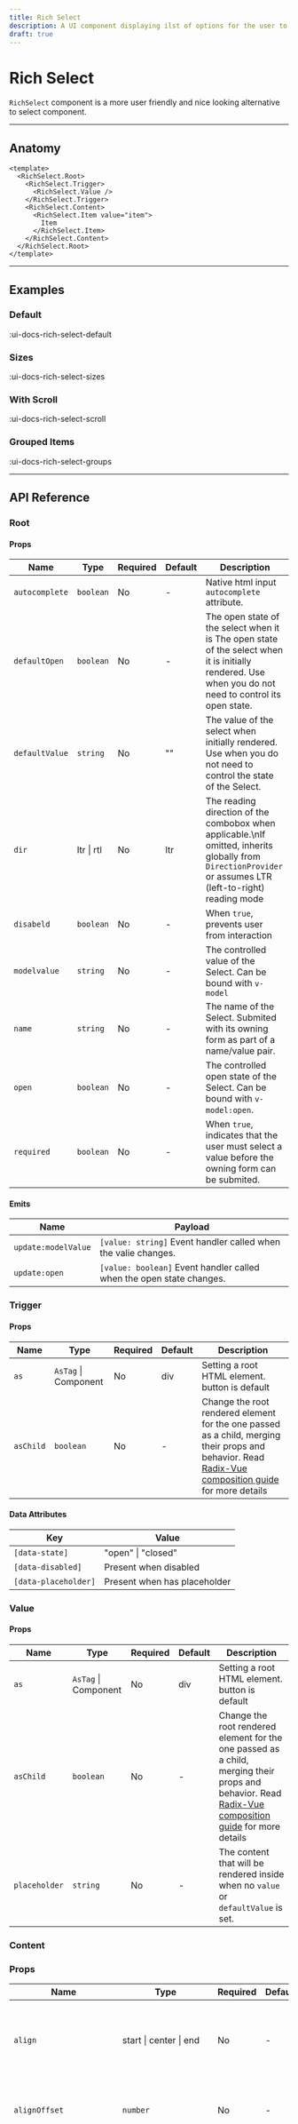 ```yaml
---
title: Rich Select
description: A UI component displaying ilst of options for the user to pick from.
draft: true
---
```


# Rich Select

`RichSelect` component is a more user friendly and nice looking alternative to select component.

___

## Anatomy

```vue
<template>
  <RichSelect.Root>
    <RichSelect.Trigger>
      <RichSelect.Value />
    </RichSelect.Trigger>
    <RichSelect.Content>
      <RichSelect.Item value="item">
        Item
      </RichSelect.Item>
    </RichSelect.Content>
  </RichSelect.Root>
</template>
```
___

## Examples

### Default

:ui-docs-rich-select-default

### Sizes

:ui-docs-rich-select-sizes

### With Scroll

:ui-docs-rich-select-scroll

### Grouped Items

:ui-docs-rich-select-groups

___

## API Reference

### Root

#### Props

| Name | Type | Required | Default | Description |
|------|------|----------|---------|-------------|
| `autocomplete` | `boolean` | No | - | Native html input `autocomplete` attribute. |
| `defaultOpen` | `boolean` | No | - | The open state of the select when it is The open state of the select when it is initially rendered. Use when you do not need to control its open state. |
| `defaultValue` | `string` | No | "" | The value of the select when initially rendered. Use when you do not need to control the state of the Select. |
| `dir` | ltr \| rtl | No | ltr | The reading direction of the combobox when applicable.\nIf omitted, inherits globally from `DirectionProvider` or assumes LTR (left-to-right) reading mode |
| `disabeld` | `boolean` | No | - | When `true`, prevents user from interaction |
| `modelvalue` | `string` | No | - | The controlled value of the Select. Can be bound with `v-model` |
| `name` | `string` | No | - | The name of the Select. Submited with its owning form as part of a name/value pair. |
| `open` | `boolean` | No | - | The controlled open state of the Select. Can be bound with `v-model:open`. |
| `required` | `boolean` | No | - | When `true`, indicates that the user must select a value before the owning form can be submited. |

#### Emits

| Name | Payload |
|------|---------|
| `update:modelValue` | `[value: string]` Event handler called when the valie changes. |
| `update:open` | `[value: boolean]` Event handler called when the open state changes. |

### Trigger

#### Props

| Name | Type | Required | Default | Description |
|------|------|----------|---------|-------------|
| `as` | `AsTag` \| Component | No | div | Setting a root HTML element. button is default |
| `asChild` | `boolean` | No | - | Change the root rendered element for the one passed as a child, merging their props and behavior. Read [Radix-Vue composition guide](https://www.radix-vue.com/guides/composition) for more details |

#### Data Attributes

| Key | Value |
|------|---------|
| `[data-state]` | "open" \| "closed" |
| `[data-disabled]` | Present when disabled |
| `[data-placeholder]` | Present when has placeholder |

### Value

#### Props

| Name | Type | Required | Default | Description |
|------|------|----------|---------|-------------|
| `as` | `AsTag` \| Component | No | div | Setting a root HTML element. button is default |
| `asChild` | `boolean` | No | - | Change the root rendered element for the one passed as a child, merging their props and behavior. Read [Radix-Vue composition guide](https://www.radix-vue.com/guides/composition) for more details |
| `placeholder` | `string` | No | - | The content that will be rendered inside when  no `value` or `defaultValue` is set. |

### Content

### Props

| Name | Type | Required | Default | Description |
|------|------|----------|---------|-------------|
| `align` | start \| center \| end | No | - | The preferred alignment against the trigger. May change when collisions occur. |
| `alignOffset` | `number` | No | - | An offset in pixels from the start or end alignment options. |
| `arrowPadding` | `number` | No | - | The padding between the arrow and the edges of the content. If your content has border-radius, this will prevent it from overflowing the corners. |
| `as` | `AsTag` \| Component | No | button | Sets the root HTML element. button is default |
| `asChild` | `boolean` | No | - | Changes the root rendered element for the one passed as a child, merging their props and behavior. Read [Radix-Vue composition guide](https://www.radix-vue.com/guides/composition) for more details |
| `avoidCollisions` | `boolean` | No | - | When `true`, overrides the side and align preferences to prevent collisions with boundary edges. |
| `collisionBoundary` | `Element \| (Element \| null)[] | null` | No | - | The Distance The element used as the collision boundary. By default this is the viewport, though you can provide additional element(s) to be included in this check. |
| `collisionPadding` | `number` \| Partial<Record<'top' \| 'right' \| 'bottom' \| 'left', number>> | No | - | TheThe distance in pixels from the boundary edges where collision detection should occur. Accepts a number (same for all sides), or a partial padding object, for example: { top: 20, left: 20 }. |
| `forceMount` | `boolean` | No | - | Used to force mounting when more control is needed. Useful when controlling animation with Vue animation libraries. |
| `hideWhenDetached` | `boolean` | No  | - | Whether to hide the content when the trigger becomes fully occluded. |
| `position` | popover \| item-aligned | No | - | The positioning mode to use<br>`item-aligned` (default) - behaves similarly to a native MacOS menu by positioning content relative to the active item.<br>`popper` - positions content in the same way as other Radix-Vue primitives, for example `Popover` or `DropdownMenu`.
| `prioritizePosition` | `boolean` | No | - | Force content to be position within the viewport.<br>Might overlap the reference element, which may not be desired. |
| `side` | top \| right \| bottom \| left | No | - | The preferred side of the trigger to render against when open. Will be reversed when collisions occur and avoidCollisions is enabled. |
| `sideOffset` | `number` | No | - | The distance in pixels from the trigger. |
| `sticky` | partial \| always | No | - | The sticky behavior on the align axis. `partial` will keep the content in the boundary as long as the trigger is at least partially in the boundary whilst "always" will keep the content in the boundary regardless. |
| `updatePositionStrategy` | always \| optimized | No | - | Strategy to update the position of the floating element on every animation frame. |

#### Emits

| Name | Payload |
|------|---------|
| `closeAutoFocus` | `[event: Event]` Event handler called when auto-focusing on close. Can be prevented. |
| `escapeKeyDown` | `[event: KeyboardEvent]` Event handler called when the escape key is down. Can be prevented. |
| `pointerDownOutside` | `[event: PointerDownOutsideEvent]` | Event handler called when the a `pointerdown` event happens outside of the `DismissableLayer`. Can be prevented. |

#### Data Attributes

| Key | Value |
|------|---------|
| `[data-state]` | "open" \| "closed" |
| `[data-side]` | "left" \| "right" \| "bottom" \| "top" |
| `[data-align]` | "start" \| "end" \| "center" |

### Item

### Props

| Name | Type | Required | Default | Description |
|------|------|----------|---------|-------------|
| `as` | `AsTag` \| Component | No | button | Sets the root HTML element. button is default |
| `asChild` | `boolean` | No | - | Changes the root rendered element for the one passed as a child, merging their props and behavior. Read [Radix-Vue composition guide](https://www.radix-vue.com/guides/composition) for more details |
| `disabeld` | `boolean` | No | - | When `true`, prevents user from interaction |
| `textValue` | `string` | No | Optional text used for typehead purposes. |
| `value` | `string` | Yes | The value given as data when submited with a `name`. |

#### Data Attributes

| Key | Value |
|------|---------|
| `[data-state]` | "checked" \| "unchecked" |
| `[data-highlighted]` | Present when highlighted |
| `[data-disabled]` | Present when disabled |
___

## Other

For more details refer to [Radix-Vue Popover docs](https://www.radix-vue.com/components/select.html).
